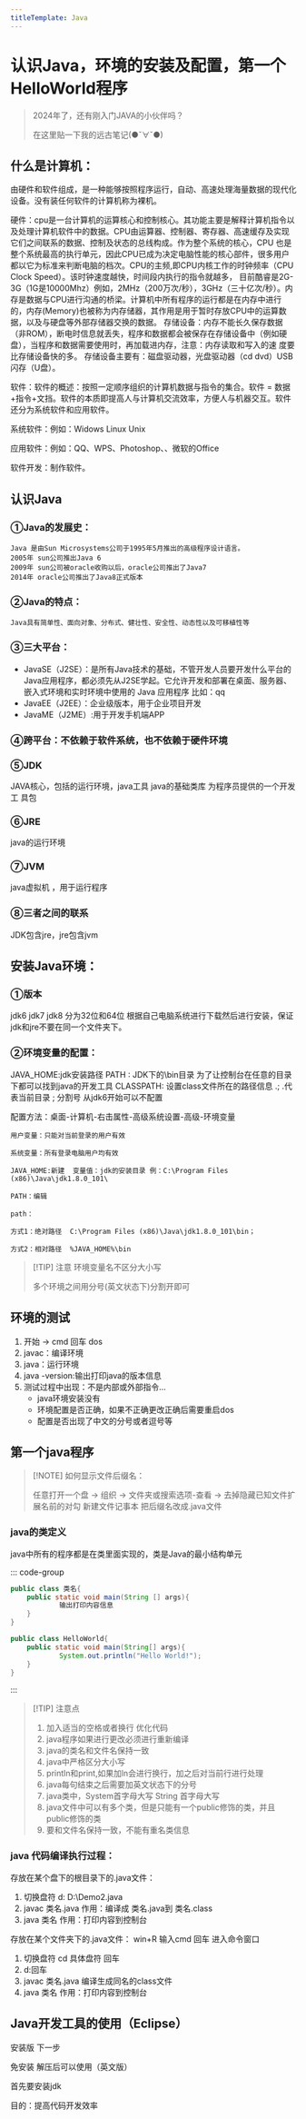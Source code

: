 ```yaml
---
titleTemplate: Java
---
```

# 认识Java，环境的安装及配置，第一个HelloWorld程序

> 2024年了，还有刚入门JAVA的小伙伴吗？
> 
> 在这里贴一下我的远古笔记(●ˇ∀ˇ●)

## 什么是计算机：
由硬件和软件组成，是一种能够按照程序运行，自动、高速处理海量数据的现代化设备。没有装任何软件的计算机称为裸机。

硬件：cpu是一台计算机的运算核心和控制核心。其功能主要是解释计算机指令以及处理计算机软件中的数据。CPU由运算器、控制器、寄存器、高速缓存及实现它们之间联系的数据、控制及状态的总线构成。作为整个系统的核心，CPU 也是整个系统最高的执行单元，因此CPU已成为决定电脑性能的核心部件，很多用户都以它为标准来判断电脑的档次。CPU的主频,即CPU内核工作的时钟频率（CPU Clock Speed）。该时钟速度越快，时间段内执行的指令就越多， 目前酷睿是2G-3G（1G是10000Mhz）例如，2MHz（200万次/秒），3GHz（三十亿次/秒）。内存是数据与CPU进行沟通的桥梁。计算机中所有程序的运行都是在内存中进行的，内存(Memory)也被称为内存储器，其作用是用于暂时存放CPU中的运算数据，以及与硬盘等外部存储器交换的数据。
存储设备：内存不能长久保存数据（非ROM），断电时信息就丢失，程序和数据都会被保存在存储设备中（例如硬盘），当程序和数据需要使用时，再加载进内存，注意：内存读取和写入的速    度要比存储设备快的多。 存储设备主要有：磁盘驱动器，光盘驱动器（cd dvd）USB闪存（U盘）。

软件：软件的概述：按照一定顺序组织的计算机数据与指令的集合。软件 = 数据+指令+文挡。软件的本质即提高人与计算机交流效率，方便人与机器交互。软件还分为系统软件和应用软件。

系统软件：例如：Widows   Linux  Unix 

应用软件：例如：QQ、WPS、Photoshop、、微软的Office

软件开发：制作软件。

## 认识Java
### ①Java的发展史：
    Java 是由Sun Microsystems公司于1995年5月推出的高级程序设计语言。
    2005年 sun公司推出Java 6
    2009年 sun公司被oracle收购以后，oracle公司推出了Java7
    2014年 oracle公司推出了Java8正式版本
### ②Java的特点：
    Java具有简单性、面向对象、分布式、健壮性、安全性、动态性以及可移植性等
### ③三大平台：
- JavaSE（J2SE）：是所有Java技术的基础，不管开发人员要开发什么平台的Java应用程序，都必须先从J2SE学起。它允许开发和部署在桌面、服务器、嵌入式环境和实时环境中使用的   Java 应用程序 比如：qq
- JavaEE（J2EE）：企业级版本，用于企业项目开发
- JavaME（J2ME）:用于开发手机端APP
### ④跨平台：不依赖于软件系统，也不依赖于硬件环境
### ⑤JDK
JAVA核心，包括的运行环境，java工具 java的基础类库  为程序员提供的一个开发工 具包
### ⑥JRE
java的运行环境
### ⑦JVM
java虚拟机 ，用于运行程序
### ⑧三者之间的联系
JDK包含jre，jre包含jvm
## 安装Java环境： 
### ①版本
jdk6  jdk7  jdk8  分为32位和64位   根据自己电脑系统进行下载然后进行安装，保证jdk和jre不要在同一个文件夹下。
### ②环境变量的配置：
 JAVA_HOME:jdk安装路径
 PATH  :  JDK下的\bin目录  为了让控制台在任意的目录下都可以找到java的开发工具
 CLASSPATH: 设置class文件所在的路径信息 
    .;   .代表当前目录      ; 分割号    从jdk6开始可以不配置
         
配置方法：桌面-计算机-右击属性-高级系统设置-高级-环境变量

    用户变量：只能对当前登录的用户有效

    系统变量：所有登录电脑用户均有效

    JAVA_HOME:新建  变量值：jdk的安装目录 例：C:\Program Files (x86)\Java\jdk1.8.0_101\

    PATH：编辑  

    path：

    方式1：绝对路径  C:\Program Files (x86)\Java\jdk1.8.0_101\bin；

    方式2：相对路径  %JAVA_HOME%\bin

> [!TIP] 注意
> 环境变量名不区分大小写
>
> 多个环境之间用分号(英文状态下)分割开即可

## 环境的测试

1. 开始   ->   cmd   回车  dos
2. javac：编译环境
3. java：运行环境
4. java -version:输出打印java的版本信息
5. 测试过程中出现：不是内部或外部指令...
    - java环境安装没有
    - 环境配置是否正确，如果不正确更改正确后需要重启dos
    - 配置是否出现了中文的分号或者逗号等

## 第一个java程序

> [!NOTE] 如何显示文件后缀名：
>
> 任意打开一个盘  -> 组织  -> 文件夹或搜索选项-查看 -> 去掉隐藏已知文件扩展名前的对勾
> 新建文件记事本 把后缀名改成.java文件

### java的类定义

java中所有的程序都是在类里面实现的，类是Java的最小结构单元

::: code-group 
``` java [语法]
public class 类名{
    public static void main(String [] args){
            输出打印内容信息
    }
}
```
``` java [示例]
public class HelloWorld{
    public static void main(String[] args){
            System.out.println("Hello World!");
    }
}
```
:::

> [!TIP] 注意点
> 1. 加入适当的空格或者换行  优化代码
> 2. java程序如果进行更改必须进行重新编译
> 3. java的类名和文件名保持一致
> 4. java中严格区分大小写
> 5. println和print,如果加ln会进行换行，加之后对当前行进行处理
> 6. java每句结束之后需要加英文状态下的分号
> 7. java类中，System首字母大写 String 首字母大写
> 8. java文件中可以有多个类，但是只能有一个public修饰的类，并且public修饰的类
> 9. 要和文件名保持一致，不能有重名类信息
 
### java 代码编译执行过程：

存放在某个盘下的根目录下的.java文件：

1. 切换盘符  d:      D:\Demo2.java
2. javac  类名.java 作用：编译成 类名.java到 类名.class
3. java  类名  作用：打印内容到控制台

存放在某个文件夹下的.java文件： win+R 输入cmd 回车 进入命令窗口

1. 切换盘符  cd 具体盘符 回车
2. d:回车
3. javac 类名.java 编译生成同名的class文件
4. java  类名  作用：打印内容到控制台

## Java开发工具的使用（Eclipse）

   安装版  下一步

   免安装   解压后可以使用（英文版）

   首先要安装jdk 

   目的：提高代码开发效率
